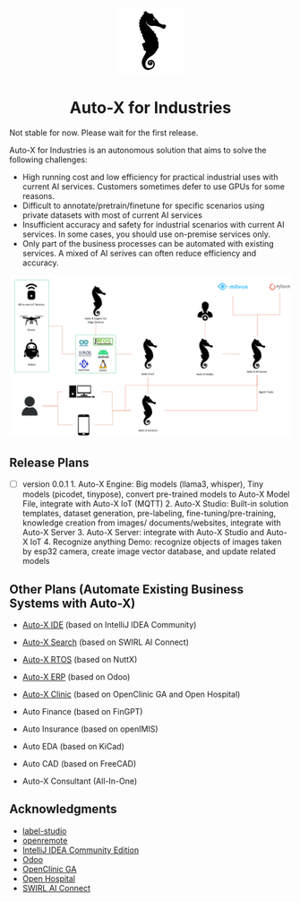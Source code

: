 <div align="center">
  <img src="assets/logo.png" height="120">
</div>
<div align="center">
  <h1>Auto-X for Industries</h1>
</div>

Not stable for now. Please wait for the first release.

Auto-X for Industries is an autonomous solution that aims to solve the following challenges:

- High running cost and low efficiency for practical industrial uses with current AI services. Customers sometimes defer to use GPUs for some reasons.
- Difficult to annotate/pretrain/finetune for specific scenarios using private datasets with most of current AI services
- Insufficient accuracy and safety for industrial scenarios with current AI services. In some cases, you should use on-premise services only.
- Only part of the business processes can be automated with existing services. A mixed of AI serives can often reduce efficiency and accuracy. 

<div  align="center">
  <img src="assets/framework.png" width="800"/>
</div>

## Release Plans

- [ ] version 0.0.1
      1. Auto-X Engine: Big models (llama3, whisper), Tiny models (picodet, tinypose), convert pre-trained models to Auto-X Model File, integrate with Auto-X IoT (MQTT)
      2. Auto-X Studio: Built-in solution templates, dataset generation, pre-labeling, fine-tuning/pre-training, knowledge creation from images/ documents/websites, integrate with Auto-X Server
      3. Auto-X Server: integrate with Auto-X Studio and Auto-X IoT
      4. Recognize anything Demo: recognize objects of images taken by esp32 camera, create image vector database, and update related models

## Other Plans (Automate Existing Business Systems with Auto-X)

- [Auto-X IDE](https://github.com/HairongWu/auto-intellij-community) (based on IntelliJ IDEA Community)

- [Auto-X Search](https://github.com/HairongWu/Auto-X-Search) (based on SWIRL AI Connect)
- [Auto-X RTOS](https://github.com/HairongWu/NuttX-for-AutoX) (based on NuttX)
- [Auto-X ERP](https://github.com/HairongWu/Auto-X-ERP) (based on Odoo)
- [Auto-X Clinic](https://github.com/HairongWu/AutoX-Clinic) (based on OpenClinic GA and Open Hospital)
- Auto Finance (based on FinGPT)
- Auto Insurance (based on openIMIS)
- Auto EDA (based on KiCad)
- Auto CAD (based on FreeCAD)

- Auto-X Consultant (All-In-One)

## Acknowledgments

- [label-studio](https://github.com/HumanSignal/label-studio)
- [openremote](https://github.com/openremote/openremote)
- [IntelliJ IDEA Community Edition](https://github.com/JetBrains/intellij-community)
- [Odoo](https://github.com/odoo/odoo)
- [OpenClinic GA](https://sourceforge.net/projects/open-clinic/)
- [Open Hospital](https://github.com/informatici/openhospital)
- [SWIRL AI Connect](https://github.com/swirlai/swirl-search)